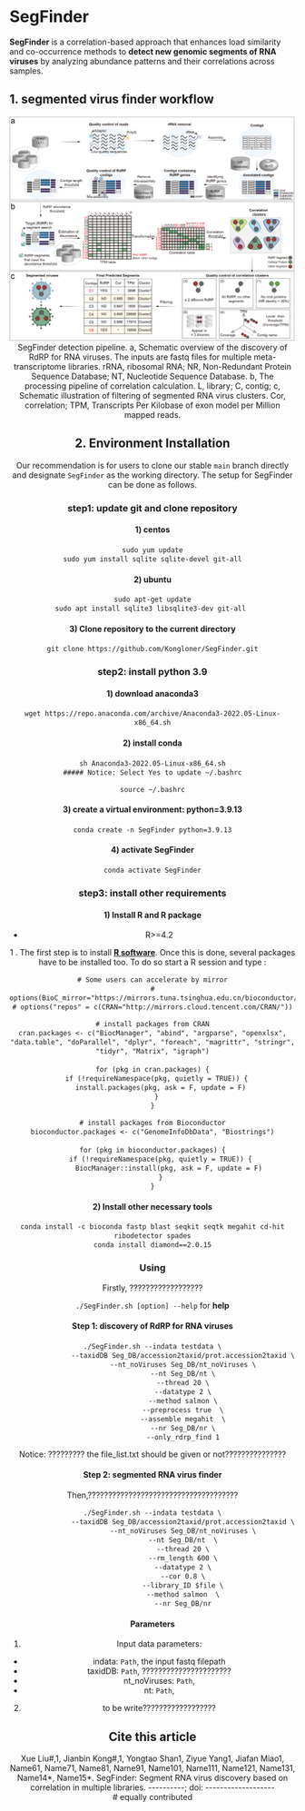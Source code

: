 # SegFinder   
**SegFinder** is a correlation-based approach that enhances load similarity and co-occurrence methods to **detect new genomic segments of RNA viruses** by analyzing abundance patterns and their correlations across samples.

## 1. segmented virus finder workflow  

<center>
<img alt="SegFinder" src="./flow/workflow.png"/>
SegFinder detection pipeline. a, Schematic overview of the discovery of RdRP for RNA viruses. The inputs are fastq files for multiple meta-transcriptome libraries. rRNA, ribosomal RNA; NR, Non-Redundant Protein Sequence Database; NT, Nucleotide Sequence Database. b, The processing pipeline of correlation calculation. L, library; C, contig; c, Schematic illustration of filtering of segmented RNA virus clusters. Cor, correlation; TPM, Transcripts Per Kilobase of exon model per Million mapped reads.



## 2. Environment Installation

Our recommendation is for users to clone our stable `main` branch directly and designate `SegFinder` as the working directory. The setup for SegFinder can be done as follows.

### step1: update git and clone repository
#### 1) centos
```
sudo yum update
sudo yum install sqlite sqlite-devel git-all
```
#### 2) ubuntu
```
sudo apt-get update
sudo apt install sqlite3 libsqlite3-dev git-all 
```
#### 3) Clone repository to the current directory
```
git clone https://github.com/Kongloner/SegFinder.git
```
### step2: install python 3.9
#### 1) download anaconda3
```
wget https://repo.anaconda.com/archive/Anaconda3-2022.05-Linux-x86_64.sh
```
#### 2) install conda
```
sh Anaconda3-2022.05-Linux-x86_64.sh
##### Notice: Select Yes to update ~/.bashrc
```
```
source ~/.bashrc
```
#### 3) create a virtual environment: python=3.9.13
```
conda create -n SegFinder python=3.9.13
```

#### 4) activate SegFinder
```
conda activate SegFinder
```
### step3:  install other requirements
#### 1) Install R and R package 

- R>=4.2

1 . The first step is to install [**R software**](https://www.r-project.org/). Once this is done, several packages  have to be installed too. To do so start a R session and type :
```
# Some users can accelerate by mirror
# options(BioC_mirror="https://mirrors.tuna.tsinghua.edu.cn/bioconductor/")
# options("repos" = c(CRAN="http://mirrors.cloud.tencent.com/CRAN/"))
```
```
# install packages from CRAN
cran.packages <- c("BiocManager", "abind", "argparse", "openxlsx", "data.table", "doParallel", "dplyr", "foreach", "magrittr", "stringr", "tidyr", "Matrix", "igraph")

for (pkg in cran.packages) {
  if (!requireNamespace(pkg, quietly = TRUE)) {
    install.packages(pkg, ask = F, update = F)
  }
}
```
``` 
# install packages from Bioconductor
bioconductor.packages <- c("GenomeInfoDbData", "Biostrings")

for (pkg in bioconductor.packages) {
    if (!requireNamespace(pkg, quietly = TRUE)) {
        BiocManager::install(pkg, ask = F, update = F)
    }
}
```    
#### 2) Install other necessary tools 
``` 
conda install -c bioconda fastp blast seqkit seqtk megahit cd-hit ribodetector spades
conda install diamond==2.0.15
``` 
### Using    
Firstly, ??????????????????  

```./SegFinder.sh [option] --help``` for **help**
#### Step 1: discovery of RdRP for RNA viruses  
```shell
./SegFinder.sh --indata testdata \
               --taxidDB Seg_DB/accession2taxid/prot.accession2taxid \
               --nt_noViruses Seg_DB/nt_noViruses \
               --nt Seg_DB/nt \
               --thread 20 \
               --datatype 2 \
               --method salmon \
               --preprocess true  \
               --assemble megahit  \
               --nr Seg_DB/nr \
               --only_rdrp_find 1
```
Notice: ????????? the file_list.txt should be given or not???????????????

#### Step 2: segmented RNA virus finder      
Then,?????????????????????????????????????    
```shell
./SegFinder.sh --indata testdata \
               --taxidDB Seg_DB/accession2taxid/prot.accession2taxid \
               --nt_noViruses Seg_DB/nt_noViruses \
               --nt Seg_DB/nt  \
               --thread 20 \
               --rm_length 600 \
               --datatype 2 \
               --cor 0.8 \
               --library_ID $file \
               --method salmon  \
               --nr Seg_DB/nr
```

#### Parameters   
1) Input data parameters:     
* indata: `Path`, the input fastq filepath  
* taxidDB: `Path`, ??????????????????????
* nt_noViruses: `Path`,    
* nt: `Path`,          

2)  to be write??????????????????
 


## Cite this article
Xue Liu#,1, Jianbin Kong#,1, Yongtao Shan1, Ziyue Yang1, Jiafan Miao1, Name61, Name71, Name81, Name91, Name101, Name111, Name121, Name131, Name14*, Name15*. SegFinder: Segment RNA virus discovery based on correlation in multiple libraries. ----------; doi: -------------------  
\# equally contributed    

  
